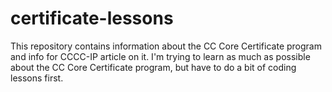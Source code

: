 # certificate-lessons
This repository contains information about the CC Core Certificate program and info for CCCC-IP article on it.
I'm trying to learn as much as possible about the CC Core Certificate program, but have to do a bit of coding lessons first.
